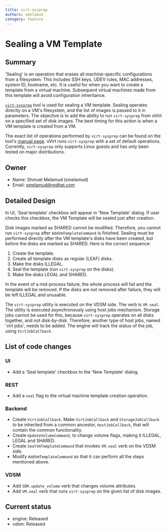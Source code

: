 ```yaml
---
title: virt-sysprep
authors: smelamud
category: feature
---
```


# Sealing a VM Template

## Summary

'Sealing' is an operation that erases all machine-specific configurations from a filesystem: This includes SSH keys, UDEV rules, MAC addresses, system ID, hostname, etc. It is useful for when you want to create a template from a virtual machine. Subsequent virtual machines made from this template will avoid configuration inheritance.

[`virt-sysprep`](http://libguestfs.org/virt-sysprep.1.html) tool is used for sealing a VM template. Sealing operates directly on a VM's filesystem, and the list of images is passed to it in parameters. The objective is to add the ability to run `virt-sysprep` from oVirt on a specified set of disk images. The best timing for this action is when a VM template is created from a VM.

The exact list of operations performed by `virt-sysprep` can be found on the tool's [manual page](http://libguestfs.org/virt-sysprep.1.html). oVirt runs `virt-sysprep` with a set of default operations. Currently, `virt-sysprep` only supports Linux guests and has only been tested on major distributions.

## Owner

*   Name: Shmuel Melamud (smelamud)
*   Email: <smelamud@redhat.com>

## Detailed Design

In UI, 'Seal template' checkbox will appear in 'New Template' dialog. If user checks this checkbox, the VM Template will be sealed just after creation.

Disk images marked as SHARED cannot be modified. Therefore, you cannot run `virt-sysprep` after `AddVmTemplateCommand` is finished. Sealing must be performed directly after the VM template's disks have been created, but before the disks are marked as SHARED. Here is the correct sequence:

1.   Create the template.
2.   Create all template disks as regular (LEAF) disks.
3.   Make the disks ILLEGAL.
4.   Seal the template (run `virt-sysprep` on the disks).
5.   Make the disks LEGAL and SHARED.

In the event of a mid-process failure, the whole process will fail and the template will be removed. If the disks are not removed after failure, they will be left ILLEGAL and unusable.

The `virt-sysprep` utility is executed on the VDSM side. The verb is `VM.seal`. The utility is executed asynchronously using host jobs mechanism. Storage jobs cannot be used for this, because `virt-sysprep` operates on all disks together, and not disk-by-disk. Therefore, another type of host jobs, named 'virt jobs', needs to be added. The engine will track the status of the job, using `VirtJobCallback`.

## List of code changes

### UI

*   Add a 'Seal template' checkbox to the 'New Template' dialog.

### REST

*   Add a `seal` flag to the virtual machine template creation operation.

### Backend

*   Create `VirtJobCallback`. Make `VirtJobCallback` and `StorageJobCallback` to be inherited from a common ancestor, `HostJobCallback`, that will contain the common functionality.
*   Create `UpdateVolumeCommand`, to change volume flags, making it ILLEGAL, LEGAL and SHARED.
*   Create `SealVmTemplateCommand` that invokes `VM.seal` verb on the VDSM side.
*   Modify `AddVmTemplateCommand` so that it can perform all the steps mentioned above.

### VDSM

*   Add `SDM.update_volume` verb that changes volume attributes.
*   Add `VM.seal` verb that runs `virt-sysprep` on the given list of disk images.

## Current status

*   engine: Released
*   vdsm: Released
